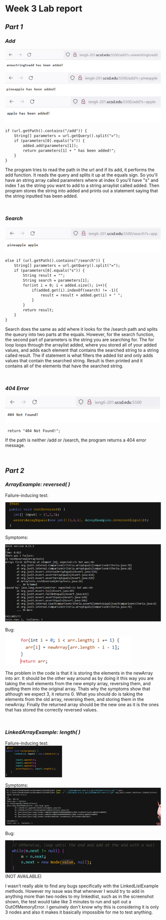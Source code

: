 # **Week 3 Lab report**

## *Part 1*
### *Add*
![Add](/week3-screenshots/cse15l-week3-step2.png)
```
if (url.getPath().contains("/add")) {
    String[] parameters = url.getQuery().split("=");
    if (parameters[0].equals("s")) {
        added.add(parameters[1]);
        return parameters[1] + " has been added!";
    }
}
``` 

The program tries to read the path in the url and if its add, it performs the add function. It reads the query and splits it up at the equals sign. So you'll have an string array called parameters where at index 0 you'll have "s" and index 1 as the string you want to add to a string arraylist called added. Then program stores the string into added and prints out a statement saying that the string inputted has been added.


<br />

### *Search*
![404 Error](/week3-screenshots/cse15l-week3-step3.png)
```
else if (url.getPath().contains("/search")) {
    String[] parameters = url.getQuery().split("=");
    if (parameters[0].equals("s")) {
        String result = "";
        String search = parameters[1];
        for(int i = 0; i < added.size(); i++){
            if(added.get(i).indexOf(search) != -1){
                result = result + added.get(i) + " ";
            }
        }
        return result;
    }
}
```
Search does the same as add where it looks for the /search path and splits the queury into two parts at the equals. However, for the search function, the second part of parameters is the string you are searching for. The for loop loops through the arraylist added, where you stored all of your added values, and adds each element that contains the searched string to a string called result. The if statement is what filters the added list and only adds values that contain the searched string. Result is then printed and it contains all of the elements that have the searched string. 

<br />

### *404 Error*
![404 Error](/week3-screenshots/cse15l-week3-step1.png)
```
 return "404 Not Found!";
```
If the path is neither /add or /search, the program returns a 404 error message.

<br />

## *Part 2*
### *ArrayExample: reversed( )*
Failure-inducing test:
<br />

![Failure-inducing test](/week3-screenshots/cse15l-week3-step4.png)
<br />


Symptoms:
<br />

![Symptoms](/week3-screenshots/cse15l-week3-step5.png)
<br />

Bug:
<br />

![Bug](/week3-screenshots/cse15l-week3-step6.png)
<br />

The problem in the code is that it is storing the elements in the newArray into arr. It should be the other way around as by doing it this way you are taking the null elements from the new empty array, reversing them, and putting them into the original array. Thats why the symptoms show that although we expect 3, it returns 0. What you should do is taking the elements from the old array, reversing them, and storing them in the newArray. Finally the returned array should be the new one as it is the ones that has stored the correctly reversed values.

<br />

### *LinkedArrayExample: length( )*
Failure-inducing test:
<br />
![Failure-inducing test](/week3-screenshots/cse15l-week3-step7.png)
<br />

Symptoms:
<br />
![Symptoms](/week3-screenshots/cse15l-week3-step8.png)
<br />

Bug:

![Bug](/week3-screenshots/cse15l-week3-step9.png) (NOT AVAILABLE)

I wasn't really able to find any bugs specifically with the LinkedListExample methods. However my issue was that whenever I would try to add in anything more than two nodes to my linkedlist, such as in the screenshot shown, the test would take like 3 minutes to run and spit out a OutOfMemoryError. I genuinely don't know why this is considering it is only 3 nodes and also it makes it basically impossible for me to test anything.